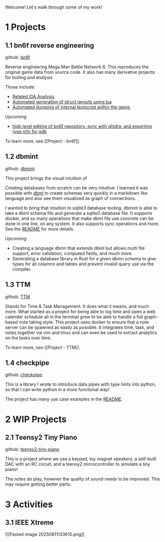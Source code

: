 
Welcome! Let's walk through some of my work!

# 1 Projects

## 1.1 bn6f reverse engineering
github: [bn6f](https://github.com/dism-exe/bn6f)

Reverse engineering Mega Man Battle Network 6. This reproduces the original game data from source code. It also has many derivative projects for tooling and analysis

Those include:
- [Related IDA Analysis](<https://github.com/LanHikari22/GBA-IDA-Pseudo-Terminal>) 
- [Automated generation of struct layouts using lua](<https://github.com/LanHikari22/GBA_Memory-Access-Scanner>)
- [Automated dumping of internal textscript within the game](<https://github.com/LanHikari22/bn_textscript_dumper>),

Upcoming:
- [high level editing of bn6f repository, sync with ghidra, and exporting type info for gdb](<https://github.com/LanHikari22/bn_repo_editor>)

To learn more, see [[Project - bn6f]].

## 1.2 dbmint
github: [dbmint](https://github.com/LanHikari22/dbmint)

This project brings the visual intuition of 

Creating databases from scratch can be very intuitive. I learned it was possible with  [dbml](https://dbdiagram.io/home) to create schemas very quickly in a markdown like language and also see them visualized as graph of connections.

I wanted to bring that intuition to sqlite3 database tooling. dbmint is able to take a dbml schema file and generate a sqlite3 database file. It supports docker, and so many operations that make dbml file use concrete can be done in one line, on any system. It also supports sync operations and more. See the [README](https://github.com/LanHikari22/dbmint) for more details. 

Upcoming:
- Creating a language dbmn that extends dbml but allows multi file support, error validation, computed fields, and much more.
- Generating a database library in Rust for a given dbmn schema to give types for all columns and tables and prevent invalid query use via the compiler.

## 1.3 TTM 
github: [TTM](https://github.com/LanHikari22/TTM)

Stands for Time & Task Management. It does what it means, and much more. What started as a project for being able to log time and open a web calender schedule all in the terminal grew to be able to handle a full graph-based note taking style. This project uses docker to ensure that a note server can be spawned as easily as possible. It integrates time, task, and notes together via vim and tmux and can even be used to extract analytics on the tasks over time.

To learn more, see [[Project - TTM]].
## 1.4 checkpipe
github: [checkpipe](https://github.com/LanHikari22/checkpipe).

This is a library I wrote to introduce data pipes with type hints into python, so that I can write python in a more functional way!

The project has many use case examples in the [README](https://github.com/LanHikari22/checkpipe/blob/main/README.md).

# 2 WIP Projects
## 2.1 Teensy2 Tiny Piano
github: [teensy2-tiny-piano](https://github.com/delta-domain-rnd/teensy2-tiny-piano)

This is a project where we use a keypad, toy magnet speakers, a self-built DAC with an RC circuit, and a teensy2 microcontroller to simulate a tiny piano!

The notes do play, however the quality of sound needs to be improved. This may require getting better parts.

# 3 Activities

## 3.1 IEEE Xtreme

![[Pasted image 20250811133610.png]]

